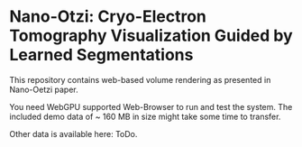 # Nano-Otzi: Cryo-Electron Tomography Visualization Guided by Learned Segmentations
This repository contains web-based volume rendering as presented in Nano-Oetzi paper.

You need WebGPU supported Web-Browser to run and test the system.
The included demo data of ~ 160 MB in size might take some time to transfer.

Other data is available here:
ToDo.